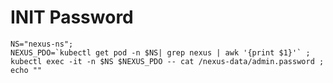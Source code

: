 # INIT Password
    NS="nexus-ns";
    NEXUS_PDO=`kubectl get pod -n $NS| grep nexus | awk '{print $1}'` ; 
    kubectl exec -it -n $NS $NEXUS_PDO -- cat /nexus-data/admin.password ; echo ""
